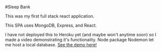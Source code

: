 #Sleep Bank

This was my first full stack react application.

This SPA uses MongoDB, Express, and React.

I have not deployed this to Heroku yet (and maybe won't anytime soon) so I made a video demonstrating it's functionality. Node package Nodemon let me host a local database. <a href="https://www.youtube.com/watch?v=yYxgSm7WxYQ&feature=youtu.be&hd=1">See the demo here!</a>
